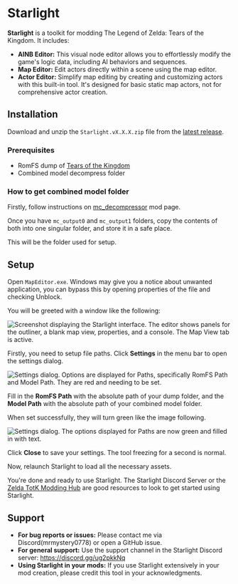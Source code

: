 # Starlight
**Starlight** is a toolkit for modding The Legend of Zelda: Tears of the Kingdom. It includes:

-   **AINB Editor:** This visual node editor allows you to effortlessly modify the game's logic data, including AI behaviors and sequences.
-   **Map Editor:** Edit actors directly within a scene using the map editor.
-   **Actor Editor:** Simplify map editing by creating and customizing actors with this built-in tool. It's designed for basic static map actors, not for comprehensive actor creation.

## Installation

Download and unzip the `Starlight.vX.X.X.zip` file from the [latest release](https://github.com/MrMystery-Official/Starlight-Dev/releases/latest).

### Prerequisites

- RomFS dump of [Tears of the Kingdom](https://zelda.nintendo.com/tears-of-the-kingdom/)
- Combined model decompress folder

### How to get combined model folder

Firstly, follow instructions on [mc_decompressor](https://gamebanana.com/tools/13236) mod page.

Once you have `mc_output0` and `mc_output1` folders, copy the contents of both into one singular folder, and store it in a safe place.

This will be the folder used for setup.

## Setup

Open `MapEditor.exe`. Windows may give you a notice about unwanted application, you can bypass this by opening properties of the file and checking Unblock.

You will be greeted with a window like the following:

![Screenshot displaying the Starlight interface. The editor shows panels for the outliner, a blank map view, properties, and a console. The Map View tab is active.](https://github.com/user-attachments/assets/551238ee-dab8-48a7-be38-d403285a3c12)

Firstly, you need to setup file paths. Click **Settings** in the menu bar to open the settings dialog.

![Settings dialog. Options are displayed for Paths, specifically RomFS Path and Model Path. They are red and needing to be set.](https://github.com/user-attachments/assets/d066ddca-f4b0-4580-92d9-4f3fab6433f2)

Fill in the **RomFS Path** with the absolute path of your dump folder, and the **Model Path** with the absolute path of your combined model folder.

When set successfully, they will turn green like the image following.

![Settings dialog. The options displayed for Paths are now green and filled in with text.](https://github.com/user-attachments/assets/fe3f0f34-d0d4-40f5-b222-2eb4f7db0e77)

Click **Close** to save your settings. The tool freezing for a second is normal.

Now, relaunch Starlight to load all the necessary assets.

You're done and ready to use Starlight. The Starlight Discord Server or the [Zelda TotK Modding Hub](https://discord.gg/nEFVf8A) are good resources to look to get started using Starlight.

## Support

-   **For bug reports or issues:** Please contact me via Discord(mrmystery0778) or open a GitHub issue.
-   **For general support:** Use the support channel in the Starlight Discord server: https://discord.gg/ug2pkkNq
-   **Using Starlight in your mods:** If you use Starlight extensively in your mod creation, please credit this tool in your acknowledgments.
